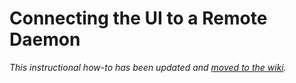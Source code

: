 # Connecting the UI to a Remote Daemon

_This instructional how-to has been updated and [moved to the wiki](https://github.com/Skynet-Network/skynet-blockchain/wiki/Connecting-the-UI-to-a-remote-daemon)._
